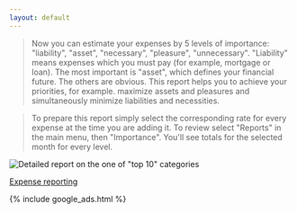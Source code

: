 ```yaml
---
layout: default
--- 
```


> Now you can estimate your expenses by 5 levels of importance: "liability", "asset", "necessary", "pleasure", "unnecessary". "Liability" means expenses which you must pay (for example, mortgage or loan). The most important is "asset", which defines your financial future. The others are obvious. This report helps you to achieve your priorities, for example. maximize assets and pleasures and simultaneously minimize liabilities and necessities.

> To prepare this report simply select the corresponding rate for every expense at the time you are adding it. To review select "Reports" in the main menu, then "Importance". You'll see totals for the selected month for every level.

![Detailed report on the one of "top 10" categories](https://dvmorozov.github.io/expenses/assets/images/2015-10-20_21h33_22.png)

[Expense reporting](https://dvmorozov.github.io/expenses/expense-reporting)

{% include google_ads.html %}
